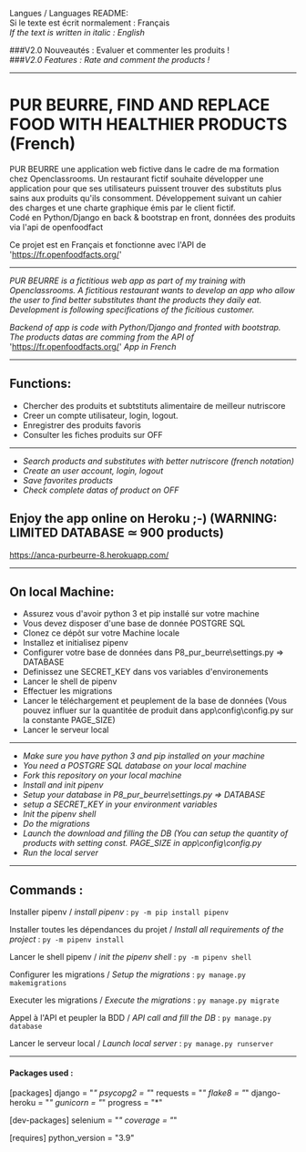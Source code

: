 Langues / Languages README:  
Si le texte est écrit normalement : Français  
*If the text is written in italic : English*

###V2.0 Nouveautés : Evaluer et commenter les produits !  
###*V2.0 Features : Rate and comment the products !*
____
# PUR BEURRE, FIND AND REPLACE FOOD WITH HEALTHIER PRODUCTS (French)

PUR BEURRE une application web fictive dans le cadre de ma formation
chez Openclassrooms.
Un restaurant fictif souhaite développer une application pour que ses
utilisateurs puissent trouver des substituts plus sains aux produits qu'ils
consomment. Développement suivant un cahier des charges et une charte graphique
émis par le client fictif.  
Codé en Python/Django en back & bootstrap en front, données des produits via
l'api de openfoodfact  
 
Ce projet est en Français et fonctionne avec l'API de 'https://fr.openfoodfacts.org/'
____
*PUR BEURRE is a fictitious web app as part of my training with Openclassrooms.*
*A fictitious restaurant wants to develop an app who allow the user to find*
*better substitutes thant the products they daily eat.*
*Development is following specifications of the ficitious customer.*  

*Backend of app is code with Python/Django and fronted with bootstrap.*
*The products datas are comming from the API of* 'https://fr.openfoodfacts.org/'
*App in French*  
____
## Functions:

- Chercher des produits et subtstituts alimentaire de meilleur nutriscore
- Creer un compte utilisateur, login, logout.
- Enregistrer des produits favoris
- Consulter les fiches produits sur OFF
____
- *Search products and substitutes with better nutriscore (french notation)*
- *Create an user account, login, logout* 
- *Save favorites products*
- *Check complete datas of product on OFF*

## Enjoy the app online on Heroku ;-) (WARNING: LIMITED DATABASE ≃ 900 products)

https://anca-purbeurre-8.herokuapp.com/

____
## On local Machine:

- Assurez vous d'avoir python 3 et pip installé sur votre machine
- Vous devez disposer d'une base de donnée POSTGRE SQL
- Clonez ce dépôt sur votre Machine locale
- Installez et initialisez pipenv
- Configurer votre base de données dans P8_pur_beurre\settings.py => DATABASE
- Definissez une SECRET_KEY dans vos variables d'environements
- Lancer le shell de pipenv
- Effectuer les migrations
- Lancer le téléchargement et peuplement de la base de données (Vous pouvez influer sur la quantitée de produit dans app\config\config.py sur la constante PAGE_SIZE)
- Lancer le serveur local
___
- *Make sure you have python 3 and pip installed on your machine*
- *You need a POSTGRE SQL database on your local machine*
- *Fork this repository on your local machine*
- *Install and init pipenv*
- *Setup your database in P8_pur_beurre\settings.py => DATABASE*
- *setup a SECRET_KEY in your environment variables*
- *Init the pipenv shell*
- *Do the migrations*
- *Launch the download and filling the DB (You can setup the quantity of products with setting const. PAGE_SIZE in app\config\config.py*
- *Run the local server*
____
## Commands :

Installer pipenv / *install pipenv* :
``` py -m pip install pipenv ```

Installer toutes les dépendances du projet / *Install all requirements of the project* :
``` py -m pipenv install ```

Lancer le shell pipenv / *init the pipenv shell* :
``` py -m pipenv shell ```

Configurer les migrations / *Setup the migrations* :
``` py manage.py makemigrations ```

Executer les migrations / *Execute the migrations* :
``` py manage.py migrate ```

Appel à l'API et peupler la BDD / *API call and fill the DB* :
``` py manage.py database ```

Lancer le serveur local / *Launch local server* :
``` py manage.py runserver ```
___
#### Packages used :

[packages]
django = "*"
psycopg2 = "*"
requests = "*"
flake8 = "*"
django-heroku = "*"
gunicorn = "*"
progress = "*"

[dev-packages]
selenium = "*"
coverage = "*"

[requires]
python_version = "3.9"



